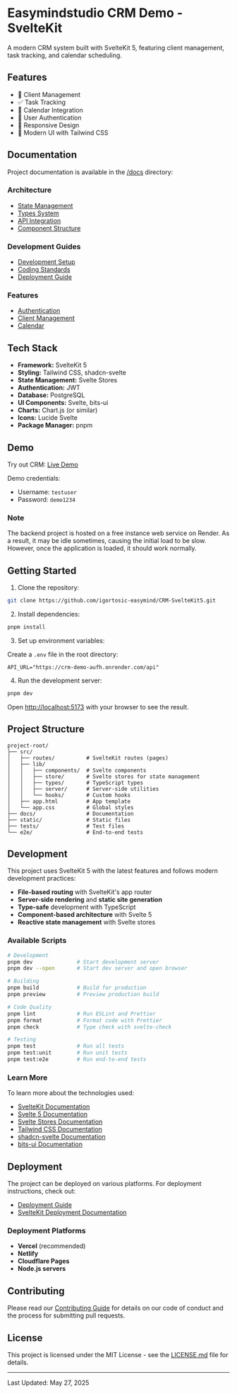 # Easymindstudio CRM Demo - SvelteKit

A modern CRM system built with SvelteKit 5, featuring client management, task tracking, and calendar scheduling.

## Features

- 👥 Client Management
- ✅ Task Tracking
- 📅 Calendar Integration
- 🔐 User Authentication
- 📱 Responsive Design
- 🎨 Modern UI with Tailwind CSS

## Documentation

Project documentation is available in the [/docs](/docs) directory:

### Architecture

- [State Management](/docs/architecture/state-management.md)
- [Types System](/docs/architecture/types.md)
- [API Integration](/docs/architecture/api-integration.md)
- [Component Structure](/docs/architecture/component-structure.md)

### Development Guides

- [Development Setup](/docs/guides/development-setup.md)
- [Coding Standards](/docs/guides/coding-standards.md)
- [Deployment Guide](/docs/guides/deployment.md)

### Features

- [Authentication](/docs/features/authentication.md)
- [Client Management](/docs/features/client-management.md)
- [Calendar](/docs/features/calendar.md)

## Tech Stack

- **Framework:** SvelteKit 5
- **Styling:** Tailwind CSS, shadcn-svelte
- **State Management:** Svelte Stores
- **Authentication:** JWT
- **Database:** PostgreSQL
- **UI Components:** Svelte, bits-ui
- **Charts:** Chart.js (or similar)
- **Icons:** Lucide Svelte
- **Package Manager:** pnpm

## Demo

Try out CRM: [Live Demo](https://crm-demo-easymind-svelte.vercel.app)

Demo credentials:

- Username: `testuser`
- Password: `demo1234`

### Note

The backend project is hosted on a free instance web service on Render. As a result, it may be idle sometimes, causing the initial load to be slow. However, once the application is loaded, it should work normally.

## Getting Started

1. Clone the repository:

```bash
git clone https://github.com/igortosic-easymind/CRM-SvelteKit5.git
```

2. Install dependencies:

```bash
pnpm install
```

3. Set up environment variables:

Create a `.env` file in the root directory:

```env
API_URL="https://crm-demo-aufh.onrender.com/api"
```

4. Run the development server:

```bash
pnpm dev
```

Open [http://localhost:5173](http://localhost:5173) with your browser to see the result.

## Project Structure

```
project-root/
├── src/
│   ├── routes/          # SvelteKit routes (pages)
│   ├── lib/
│   │   ├── components/  # Svelte components
│   │   ├── store/       # Svelte stores for state management
│   │   ├── types/       # TypeScript types
│   │   ├── server/      # Server-side utilities
│   │   └── hooks/       # Custom hooks
│   ├── app.html         # App template
│   └── app.css          # Global styles
├── docs/                # Documentation
├── static/              # Static files
├── tests/               # Test files
└── e2e/                 # End-to-end tests
```

## Development

This project uses SvelteKit 5 with the latest features and follows modern development practices:

- **File-based routing** with SvelteKit's app router
- **Server-side rendering** and **static site generation**
- **Type-safe** development with TypeScript
- **Component-based architecture** with Svelte 5
- **Reactive state management** with Svelte stores

### Available Scripts

```bash
# Development
pnpm dev              # Start development server
pnpm dev --open       # Start dev server and open browser

# Building
pnpm build            # Build for production
pnpm preview          # Preview production build

# Code Quality
pnpm lint             # Run ESLint and Prettier
pnpm format           # Format code with Prettier
pnpm check            # Type check with svelte-check

# Testing
pnpm test             # Run all tests
pnpm test:unit        # Run unit tests
pnpm test:e2e         # Run end-to-end tests
```

### Learn More

To learn more about the technologies used:

- [SvelteKit Documentation](https://kit.svelte.dev/docs)
- [Svelte 5 Documentation](https://svelte.dev/docs/svelte/overview)
- [Svelte Stores Documentation](https://svelte.dev/docs/svelte/svelte-store)
- [Tailwind CSS Documentation](https://tailwindcss.com/docs)
- [shadcn-svelte Documentation](https://www.shadcn-svelte.com)
- [bits-ui Documentation](https://bits-ui.com)

## Deployment

The project can be deployed on various platforms. For deployment instructions, check out:

- [Deployment Guide](/docs/guides/deployment.md)
- [SvelteKit Deployment Documentation](https://kit.svelte.dev/docs/adapters)

### Deployment Platforms

- **Vercel** (recommended)
- **Netlify**
- **Cloudflare Pages**
- **Node.js servers**

## Contributing

Please read our [Contributing Guide](/docs/guides/contributing.md) for details on our code of conduct and the process for submitting pull requests.

## License

This project is licensed under the MIT License - see the [LICENSE.md](LICENSE.md) file for details.

---

Last Updated: May 27, 2025
